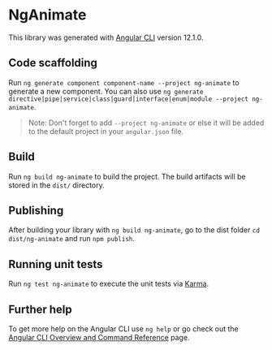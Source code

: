 # NgAnimate

This library was generated with [Angular CLI](https://github.com/angular/angular-cli) version 12.1.0.

## Code scaffolding

Run `ng generate component component-name --project ng-animate` to generate a new component. You can also use `ng generate directive|pipe|service|class|guard|interface|enum|module --project ng-animate`.
> Note: Don't forget to add `--project ng-animate` or else it will be added to the default project in your `angular.json` file. 

## Build

Run `ng build ng-animate` to build the project. The build artifacts will be stored in the `dist/` directory.

## Publishing

After building your library with `ng build ng-animate`, go to the dist folder `cd dist/ng-animate` and run `npm publish`.

## Running unit tests

Run `ng test ng-animate` to execute the unit tests via [Karma](https://karma-runner.github.io).

## Further help

To get more help on the Angular CLI use `ng help` or go check out the [Angular CLI Overview and Command Reference](https://angular.io/cli) page.
